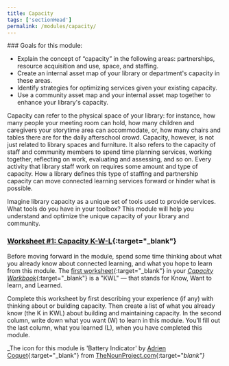 ```yaml
---
title: Capacity 
tags: ['sectionHead']
permalink: /modules/capacity/
---
```


<div class="callout objectives" markdown="1"> 
### Goals for this module: 

* Explain the concept of “capacity” in the following areas: partnerships, resource acquisition and use, space, and staffing.
* Create an internal asset map of your library or department's capacity in these areas.
* Identify strategies for optimizing services given your existing capacity.
* Use a community asset map and your internal asset map together to enhance your library's capacity.
</div>

Capacity can refer to the physical space of your library: for instance, how many people your meeting room can hold, how many children and caregivers your storytime area can accommodate, or, how many chairs and tables there are for the daily afterschool crowd. Capacity, however, is not just related to library spaces and furniture. It also refers to the capacity of staff and community members to spend time planning services, working together, reflecting on work, evaluating and assessing, and so on.  Every activity that library staff work on requires some amount and type of capacity. How a library defines this type of staffing and partnership capacity can move connected learning services forward or hinder what is possible. 

Imagine library capacity as a unique set of tools used to provide services. What tools do you have in your toolbox? This module will help you understand and optimize the unique capacity of your library and community.


<div class="callout activity" markdown="1">
	
### [Worksheet #1: Capacity K-W-L](https://docs.google.com/document/d/14FRMg54QQpWBZymkAtbECpGbtRVI5dwk5CGuuUiXASc/edit?usp=sharing){:target="_blank"}

Before moving forward in the module, spend some time thinking about what you already know about connected learning, and what you hope to learn from this module. The [first worksheet](https://docs.google.com/document/d/14FRMg54QQpWBZymkAtbECpGbtRVI5dwk5CGuuUiXASc/edit#heading=h.5pf3n53wqrjk){:target="_blank"} in your [_Capacity Workbook_](https://docs.google.com/document/d/14FRMg54QQpWBZymkAtbECpGbtRVI5dwk5CGuuUiXASc/edit?usp=sharing){:target="_blank"} is a "KWL" — that stands for Know, Want to learn, and Learned. 

Complete this worksheet by first describing your experience (if any) with thinking about or building capacity. Then create a list of what you already know (the K in KWL) about building and maintaining capacity. In the second column, write down what you want (W) to learn in this module. You’ll fill out the last column, what you learned (L), when you have completed this module.
</div>

_The icon for this module is 'Battery Indicator' by [Adrien Coquet](https://thenounproject.com/coquet_adrien/){:target="_blank"} from [TheNounProject.com](https://thenounproject.com){:target="_blank"}_
